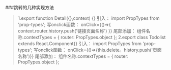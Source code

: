 ###跳转的几种实现方法
>1.export function Detail({},context) {}
>    引入：  import PropTypes from 'prop-types';
>    写onclick函数：  onClick={()=>{
>                    context.router.history.push('链接页面名称')
>                    }} 
>    尾部添加： 组件名称.contextTypes = {
>            router: PropTypes.object
>        };
>2.export class Todolist extends React.Component{}
>  引入：  import PropTypes from 'prop-types';
>  写onclick函数：  onClick={()=>{this.delete。history.push('页面名称')}}
>  尾部添加： 组件名称.contextTypes = {
>            router: PropTypes.object
>        };